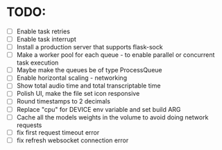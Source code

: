 # TODO:

- [ ] Enable task retries
- [ ] Enable task interrupt
- [ ] Install a production server that supports flask-sock
- [ ] Make a worker pool for each queue - to enable parallel or concurrent task execution
- [ ] Maybe make the queues be of type ProcessQueue
- [ ] Enable horizontal scaling - networking
- [ ] Show total audio time and total transcriptable time
- [ ] Polish UI, make the file set icon responsive
- [ ] Round timestamps to 2 decimals
- [ ] Replace "cpu" for DEVICE env variable and set build ARG
- [ ] Cache all the models weights in the volume to avoid doing network requests
- [ ] fix first request timeout error
- [ ] fix refresh websocket connection error
